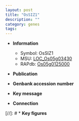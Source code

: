 ```yaml
---
layout: post
title: "OsSIZ1"
description: ""
category: genes
tags: 
---
```


* **Information**  
    + Symbol: OsSIZ1  
    + MSU: [LOC_Os05g03430](http://rice.uga.edu/cgi-bin/ORF_infopage.cgi?orf=LOC_Os05g03430)  
    + RAPdb: [Os05g0125000](http://rapdb.dna.affrc.go.jp/viewer/gbrowse_details/irgsp1?name=Os05g0125000)  

* **Publication**  

* **Genbank accession number**  

* **Key message**  

* **Connection**  

[//]: # * **Key figures**  


